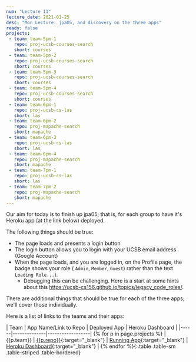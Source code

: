 ```yaml
---
num: "Lecture 11"
lecture_date: 2021-01-25
desc: "Mon Lecture: jpa05, and discovery on the three apps"
ready: false
projects:
 - team: team-5pm-1
   repo: proj-ucsb-courses-search
   short: courses
 - team: team-5pm-2
   repo: proj-ucsb-courses-search
   short: courses
 - team: team-5pm-3
   repo: proj-ucsb-courses-search
   short: courses
 - team: team-5pm-4
   repo: proj-ucsb-courses-search
   short: courses
 - team: team-6pm-1
   repo: proj-ucsb-cs-las
   short: las
 - team: team-6pm-2
   repo: proj-mapache-search
   short: mapache
 - team: team-6pm-3
   repo: proj-ucsb-cs-las
   short: las
 - team: team-6pm-4
   repo: proj-mapache-search
   short: mapache
 - team: team-7pm-1
   repo: proj-ucsb-cs-las
   short: las
 - team: team-7pm-2
   repo: proj-mapache-search
   short: mapache
---
```


Our aim for today is to finish up jpa05; that is, for each group to have it's Heroku app (at the link below) deployed.  

The following things should be true:
* The page loads and presents a login button
* The login button allows you to login with your UCSB email address (Google Account)
* When the page loads, and you are logged in, on the Profile page, the badge shows your role ( `Admin`, `Member`, `Guest`) rather than the text `Loading Role...`).
  - Debugging this can be challenging.  Here is a start at some hints about this <https://ucsb-cs156.github.io/topics/legacy_code_roles/>.

There are additional things that should be true for each of the three apps; we'll cover those individually.

Here is a list of links to the teams and their apps:

| Team | App Name/Link to Repo | Deployed App | Heroku Dashboard |
|------|--------------|------------------|
{% for p in page.projects %} | {{p.team}} | [{{p.repo}}](https://github.com/ucsb-cs156-w21/{{p.repo}}){:target="_blank"} | [Running App](https://cs156-w21-{{p.team}}-{{p.short}}.herokuapp.com){:target="_blank"} | [Heroku Dashboard](https://dashboard.heroku.com/apps/cs156-w21-{{p.team}}-{{p.short}}){:target="_blank"} |
{% endfor %}{:.table .table-sm .table-striped .table-bordered}

